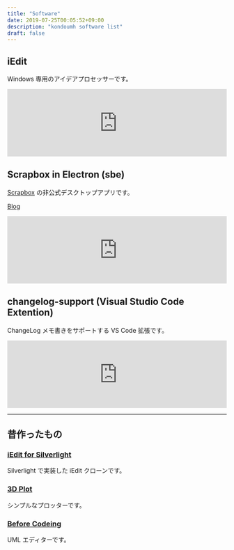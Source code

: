 ```yaml
---
title: "Software"
date: 2019-07-25T00:05:52+09:00
description: "kondoumh software list"
draft: false
---
```


## iEdit
Windows 専用のアイデアプロセッサーです。

<iframe class="hatenablogcard" style="width:100%;height:155px;max-width:600px;" title="kondoumh/sbe" src="https://hatenablog-parts.com/embed?url=https://kondoumh.com/software/iedit/" width="300" height="150" frameborder="0" scrolling="no"></iframe>

## Scrapbox in Electron (sbe)
[Scrapbox](https://scrapbox.io) の非公式デスクトップアプリです。

[Blog](https://blog.kondoumh.com/archive/category/sbe)

<iframe class="hatenablogcard" style="width:100%;height:155px;max-width:600px;" title="kondoumh/sbe" src="https://hatenablog-parts.com/embed?url=https://github.com/kondoumh/sbe" width="300" height="150" frameborder="0" scrolling="no"></iframe>

## changelog-support (Visual Studio Code Extention)
ChangeLog メモ書きをサポートする VS Code 拡張です。

<iframe class="hatenablogcard" style="width:100%;height:155px;max-width:600px;" title="changelog-support" src="https://hatenablog-parts.com/embed?url=https://marketplace.visualstudio.com/items?itemName=kondoumh.changelog-support" width="300" height="150" frameborder="0" scrolling="no"></iframe>

-----------

## 昔作ったもの

### [iEdit for Silverlight](iedit_sl/)
Silverlight で実装した iEdit クローンです。

### [3D Plot](3dplot/)
シンプルなプロッターです。

### [Before Codeing](bc/)
UML エディターです。
